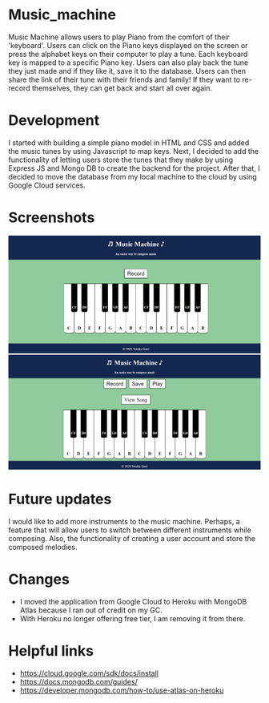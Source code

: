 # Music_machine
Music Machine allows users to play Piano from the comfort of their 'keyboard'. Users can click on the Piano keys displayed on the screen or press the alphabet keys on their computer to play a tune. Each keyboard key is mapped to a specific Piano key. Users can also play back the tune they just made and if they like it, save it to the database. Users can then share the link of their tune with their friends and family! If they want to re-record themselves, they can get back and start all over again.

# Development
I started with building a simple piano model in HTML and CSS and added the music tunes by using Javascript to map keys. Next, I decided to add the functionality of letting users store the tunes that they make by using Express JS and Mongo DB to create the backend for the project. After that, I decided to move the database from my local machine to the cloud by using Google Cloud services.


# Screenshots
<img src="images/SS1.png" width="850" />  
       
       
<img src="images/SS2.png" width="850" />  

# Future updates
I would like to add more instruments to the music machine. Perhaps, a feature that will allow users to switch between different instruments while composing. Also, the functionality of creating a user account and store the composed melodies.

# Changes
- I moved the application from Google Cloud to Heroku with MongoDB Atlas because I ran out of credit on my GC.
- With Heroku no longer offering free tier, I am removing it from there.

# Helpful links
- https://cloud.google.com/sdk/docs/install
- https://docs.mongodb.com/guides/
- https://developer.mongodb.com/how-to/use-atlas-on-heroku
